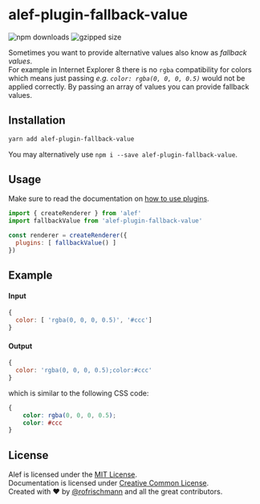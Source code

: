 # alef-plugin-fallback-value


<img alt="npm downloads" src="https://img.shields.io/npm/dm/alef-plugin-fallback-value.svg"> <img alt="gzipped size" src="https://img.shields.io/badge/gzipped-1.05kb-brightgreen.svg">

Sometimes you want to provide alternative values also know as *fallback values*. <br>
For example in Internet Explorer 8 there is no `rgba` compatibility for colors which means just passing *e.g. `color: rgba(0, 0, 0, 0.5)`* would not be applied correctly.
By passing an array of values you can provide fallback values.

## Installation
```sh
yarn add alef-plugin-fallback-value
```
You may alternatively use `npm i --save alef-plugin-fallback-value`.


## Usage
Make sure to read the documentation on [how to use plugins](http://alef.js.org/docs/advanced/Plugins.html).

```javascript
import { createRenderer } from 'alef'
import fallbackValue from 'alef-plugin-fallback-value'

const renderer = createRenderer({
  plugins: [ fallbackValue() ]
})
```

## Example

#### Input
```javascript
{
  color: [ 'rgba(0, 0, 0, 0.5)', '#ccc']
}
```
#### Output
```javascript
{
  color: 'rgba(0, 0, 0, 0.5);color:#ccc'
}
```
which is similar to the following CSS code:
```CSS
{
	color: rgba(0, 0, 0, 0.5);
	color: #ccc
}
```

## License
Alef is licensed under the [MIT License](http://opensource.org/licenses/MIT).<br>
Documentation is licensed under [Creative Common License](http://creativecommons.org/licenses/by/4.0/).<br>
Created with ♥ by [@rofrischmann](http://rofrischmann.de) and all the great contributors.
